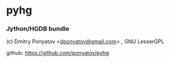# pyhg
### Jython/HGDB bundle

(c) Dmitry Ponyatov <<dponyatov@gmail.com>> , GNU LesserGPL

github: https://github.com/ponyatov/pyhg
